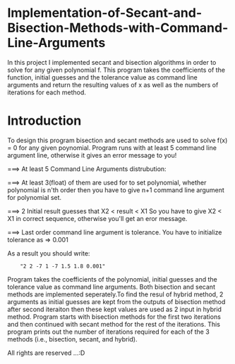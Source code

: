 # Implementation-of-Secant-and-Bisection-Methods-with-Command-Line-Arguments
In this project I implemented secant and bisection algorithms in order to solve for any given polynomial f. This program takes the coefficients of the function, initial guesses and the tolerance value as command line arguments and return the resulting values of x as well as the numbers of iterations for each method.

# Introduction 

To design this program bisection and secant methods are used to solve f(x) = 0
for any given poynomial. Program runs with at least 5 command line argument line,
otherwise it gives an error message to you! 

===> At least 5 Command Line Arguments distrubution:

===> At least 3(float) of them are used for to set polynomial, whether polynomial
     is n'th order then you have to give n+1 command line argument for polynomial set.

===> 2 Initial result guesses that X2 < result < X1 
     So you have to give X2 < X1 in correct sequence, otherwise you'll get an eror message.

===> Last order command line argument is tolerance. 
     You have to initialize tolerance as => 0.001

As a result you should write:

		"2 2 -7 1 -7 1.5 1.8 0.001"

Program takes the coefficients of the polynomial, initial guesses and the tolerance
value as command line arguments. Both bisection and secant methods are implemented 
seperately.To find the resul of hybrid method, 2 arguments as initial guesses are kept 
from the outputs of bisection method after second iteraiton then these kept values are 
used as 2 input in hybrid method. Program starts with bisection methods for the first 
two iterations and then continued with secant method for the rest of the iterations. 
This program prints out the number of iterations required for each of the 3 methods
(i.e., bisection, secant, and hybrid).


All rights are reserved ...:D
